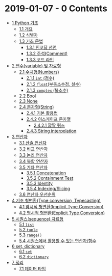 # 2019-01-07 - 0 Contents

- [1  Python 기초](http://localhost:8889/notebooks/student/01_Python_intro.ipynb#Python-기초)
  - [1.1  개요](http://localhost:8889/notebooks/student/01_Python_intro.ipynb#개요)
  - [1.2  식별자](http://localhost:8889/notebooks/student/01_Python_intro.ipynb#식별자)
  - [1.3  기초 문법](http://localhost:8889/notebooks/student/01_Python_intro.ipynb#기초-문법)
    - [1.3.1  인코딩 선언](http://localhost:8889/notebooks/student/01_Python_intro.ipynb#인코딩-선언)
    - [1.3.2  주석(Comment)](http://localhost:8889/notebooks/student/01_Python_intro.ipynb#주석(Comment))
    - [1.3.3  코드 라인](http://localhost:8889/notebooks/student/01_Python_intro.ipynb#코드-라인)
- [2  변수(variable) 및 자료형](http://localhost:8889/notebooks/student/01_Python_intro.ipynb#변수(variable)-및-자료형)
  - [2.1  수치형(Numbers)](http://localhost:8889/notebooks/student/01_Python_intro.ipynb#수치형(Numbers))
    - [2.1.1  `int` (정수)](http://localhost:8889/notebooks/student/01_Python_intro.ipynb#int-(정수))
    - [2.1.2  `float`(부동소수점, 실수)](http://localhost:8889/notebooks/student/01_Python_intro.ipynb#float(부동소수점,-실수))
    - [2.1.3  `complex` (복소수)](http://localhost:8889/notebooks/student/01_Python_intro.ipynb#complex-(복소수))
  - [2.2  Bool](http://localhost:8889/notebooks/student/01_Python_intro.ipynb#Bool)
  - [2.3  None](http://localhost:8889/notebooks/student/01_Python_intro.ipynb#None)
  - [2.4  문자형(String)](http://localhost:8889/notebooks/student/01_Python_intro.ipynb#문자형(String))
    - [2.4.1  기본 활용법](http://localhost:8889/notebooks/student/01_Python_intro.ipynb#기본-활용법)
    - [2.4.2  이스케이프 문자열](http://localhost:8889/notebooks/student/01_Python_intro.ipynb#이스케이프-문자열)
      - [2.4.2.1  깜짝 퀴즈](http://localhost:8889/notebooks/student/01_Python_intro.ipynb#깜짝-퀴즈)
    - [2.4.3  String interpolation](http://localhost:8889/notebooks/student/01_Python_intro.ipynb#String-interpolation)
- [3  연산자](http://localhost:8889/notebooks/student/01_Python_intro.ipynb#연산자)
  - [3.1  산술 연산자](http://localhost:8889/notebooks/student/01_Python_intro.ipynb#산술-연산자)
  - [3.2  비교 연산자](http://localhost:8889/notebooks/student/01_Python_intro.ipynb#비교-연산자)
  - [3.3  논리 연산자](http://localhost:8889/notebooks/student/01_Python_intro.ipynb#논리-연산자)
  - [3.4  복합 연산자](http://localhost:8889/notebooks/student/01_Python_intro.ipynb#복합-연산자)
  - [3.5  기타 연산자](http://localhost:8889/notebooks/student/01_Python_intro.ipynb#기타-연산자)
    - [3.5.1  Concatenation](http://localhost:8889/notebooks/student/01_Python_intro.ipynb#Concatenation)
    - [3.5.2  Containment Test](http://localhost:8889/notebooks/student/01_Python_intro.ipynb#Containment-Test)
    - [3.5.3  Identity](http://localhost:8889/notebooks/student/01_Python_intro.ipynb#Identity)
    - [3.5.4  Indexing/Slicing](http://localhost:8889/notebooks/student/01_Python_intro.ipynb#Indexing/Slicing)
  - [3.6  연산자 우선순위](http://localhost:8889/notebooks/student/01_Python_intro.ipynb#연산자-우선순위)
- [4  기초 형변환(Type conversion, Typecasting)](http://localhost:8889/notebooks/student/01_Python_intro.ipynb#기초-형변환(Type-conversion,-Typecasting))
  - [4.1  암시적 형변환(Implicit Type Conversion)](http://localhost:8889/notebooks/student/01_Python_intro.ipynb#암시적-형변환(Implicit-Type-Conversion))
  - [4.2  명시적 형변환(Explicit Type Conversion)](http://localhost:8889/notebooks/student/01_Python_intro.ipynb#명시적-형변환(Explicit-Type-Conversion))
- [5  시퀀스(sequence) 자료형](http://localhost:8889/notebooks/student/01_Python_intro.ipynb#시퀀스(sequence)-자료형)
  - [5.1  `list`](http://localhost:8889/notebooks/student/01_Python_intro.ipynb#list)
  - [5.2  `tuple`](http://localhost:8889/notebooks/student/01_Python_intro.ipynb#tuple)
  - [5.3  `range()`](http://localhost:8889/notebooks/student/01_Python_intro.ipynb#range())
  - [5.4  시퀀스에서 활용할 수 있는 연산자/함수](http://localhost:8889/notebooks/student/01_Python_intro.ipynb#시퀀스에서-활용할-수-있는-연산자/함수)
- [6  set, dictionary](http://localhost:8889/notebooks/student/01_Python_intro.ipynb#set,-dictionary)
  - [6.1  `set`](http://localhost:8889/notebooks/student/01_Python_intro.ipynb#set)
  - [6.2  `dictionary`](http://localhost:8889/notebooks/student/01_Python_intro.ipynb#dictionary)
- [7  정리](http://localhost:8889/notebooks/student/01_Python_intro.ipynb#정리)
  - [7.1  데이터 타입](http://localhost:8889/notebooks/student/01_Python_intro.ipynb#데이터-타입)